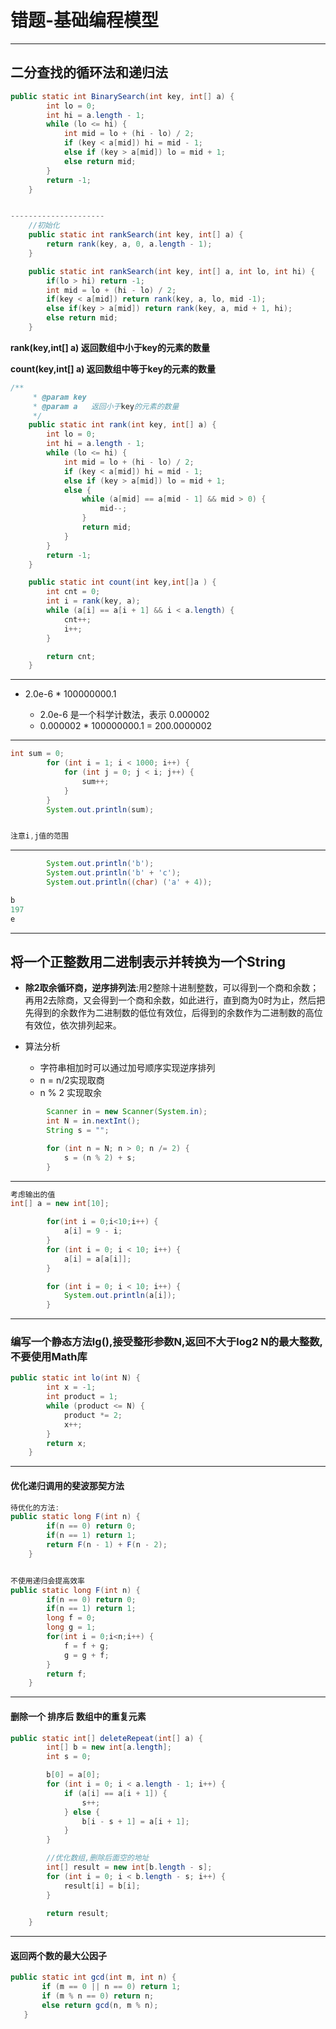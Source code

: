 # 错题-基础编程模型

--------------------------------------------------------------------------------

## 二分查找的循环法和递归法

```java
public static int BinarySearch(int key, int[] a) {
        int lo = 0;
        int hi = a.length - 1;
        while (lo <= hi) {
            int mid = lo + (hi - lo) / 2;
            if (key < a[mid]) hi = mid - 1;
            else if (key > a[mid]) lo = mid + 1;
            else return mid;
        }
        return -1;
    }


---------------------
    //初始化
    public static int rankSearch(int key, int[] a) {
        return rank(key, a, 0, a.length - 1);
    }

    public static int rankSearch(int key, int[] a, int lo, int hi) {
        if(lo > hi) return -1;
        int mid = lo + (hi - lo) / 2;
        if(key < a[mid]) return rank(key, a, lo, mid -1);
        else if(key > a[mid]) return rank(key, a, mid + 1, hi);
        else return mid;
    }
```

**rank(key,int[] a) 返回数组中小于key的元素的数量**

**count(key,int[] a) 返回数组中等于key的元素的数量**

```java
/**
     * @param key
     * @param a   返回小于key的元素的数量
     */
    public static int rank(int key, int[] a) {
        int lo = 0;
        int hi = a.length - 1;
        while (lo <= hi) {
            int mid = lo + (hi - lo) / 2;
            if (key < a[mid]) hi = mid - 1;
            else if (key > a[mid]) lo = mid + 1;
            else {
                while (a[mid] == a[mid - 1] && mid > 0) {
                    mid--;
                }
                return mid;
            }
        }
        return -1;
    }

    public static int count(int key,int[]a ) {
        int cnt = 0;
        int i = rank(key, a);
        while (a[i] == a[i + 1] && i < a.length) {
            cnt++;
            i++;
        }

        return cnt;
    }
```

--------------------------------------------------------------------------------

- 2.0e-6 * 100000000.1

  - 2.0e-6 是一个科学计数法，表示 0.000002
  - 0.000002 * 100000000.1 = 200.0000002

--------------------------------------------------------------------------------

```java
int sum = 0;
        for (int i = 1; i < 1000; i++) {
            for (int j = 0; j < i; j++) {
                sum++;
            }
        }
        System.out.println(sum);


注意i,j值的范围
```

--------------------------------------------------------------------------------

```java
        System.out.println('b');
        System.out.println('b' + 'c');
        System.out.println((char) ('a' + 4));

b
197
e
```

--------------------------------------------------------------------------------

## 将一个正整数用二进制表示并转换为一个String

- **除2取余循环商，逆序排列法**:用2整除十进制整数，可以得到一个商和余数；再用2去除商，又会得到一个商和余数，如此进行，直到商为0时为止，然后把先得到的余数作为二进制数的低位有效位，后得到的余数作为二进制数的高位有效位，依次排列起来。
- 算法分析

  - 字符串相加时可以通过加号顺序实现逆序排列
  - n = n/2实现取商
  - n % 2 实现取余

```java
        Scanner in = new Scanner(System.in);
        int N = in.nextInt();
        String s = "";

        for (int n = N; n > 0; n /= 2) {
            s = (n % 2) + s;
        }
```

--------------------------------------------------------------------------------

```java
考虑输出的值
int[] a = new int[10];

        for(int i = 0;i<10;i++) {
            a[i] = 9 - i;
        }
        for (int i = 0; i < 10; i++) {
            a[i] = a[a[i]];
        }

        for (int i = 0; i < 10; i++) {
            System.out.println(a[i]);
        }
```

--------------------------------------------------------------------------------

### 编写一个静态方法lg(),接受整形参数N,返回不大于log2 N的最大整数, 不要使用Math库

```java
public static int lo(int N) {
        int x = -1;
        int product = 1;
        while (product <= N) {
            product *= 2;
            x++;
        }
        return x;
    }
```

--------------------------------------------------------------------------------

#### 优化递归调用的斐波那契方法

```java
待优化的方法:
public static long F(int n) {
        if(n == 0) return 0;
        if(n == 1) return 1;
        return F(n - 1) + F(n - 2);
    }


不使用递归会提高效率
public static long F(int n) {
        if(n == 0) return 0;
        if(n == 1) return 1;
        long f = 0;
        long g = 1;
        for(int i = 0;i<n;i++) {
            f = f + g;
            g = g + f;
        }
        return f;
    }
```

--------------------------------------------------------------------------------

#### 删除一个 排序后 数组中的重复元素

```java
public static int[] deleteRepeat(int[] a) {
        int[] b = new int[a.length];
        int s = 0;

        b[0] = a[0];
        for (int i = 0; i < a.length - 1; i++) {
            if (a[i] == a[i + 1]) {
                s++;
            } else {
                b[i - s + 1] = a[i + 1];
            }
        }

        //优化数组,删除后面空的地址
        int[] result = new int[b.length - s];
        for (int i = 0; i < b.length - s; i++) {
            result[i] = b[i];
        }

        return result;
    }
```

--------------------------------------------------------------------------------

#### 返回两个数的最大公因子

```java
public static int gcd(int m, int n) {
       if (m == 0 || n == 0) return 1;
       if (m % n == 0) return n;
       else return gcd(n, m % n);
   }
```
